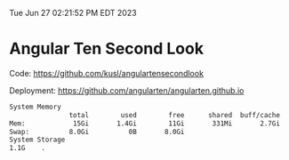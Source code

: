 Tue Jun 27 02:21:52 PM EDT 2023

# Angular Ten Second Look

Code: https://github.com/kusl/angulartensecondlook

Deployment: https://github.com/angularten/angularten.github.io

```bash
System Memory
               total        used        free      shared  buff/cache   available
Mem:            15Gi       1.4Gi        11Gi       331Mi       2.7Gi        13Gi
Swap:          8.0Gi          0B       8.0Gi
System Storage
1.1G	.
